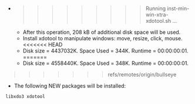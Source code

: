 * >>>>>>>>> Running inst-min-win-xtra-xdotool.sh ...
  * After this operation, 208 kB of additional disk space will be used.
  * Install xdotool to manipulate windows: move, resize, click, mouse.
<<<<<<< HEAD
  * Disk size = 4437032K. Space Used = 344K. Runtime = 00:00:00:01.
=======
  * Disk size = 4558440K. Space Used = 348K. Runtime = 00:00:00:01.
>>>>>>> refs/remotes/origin/bullseye
  * The following NEW packages will be installed:
  ```bash
libxdo3 xdotool
  ```
